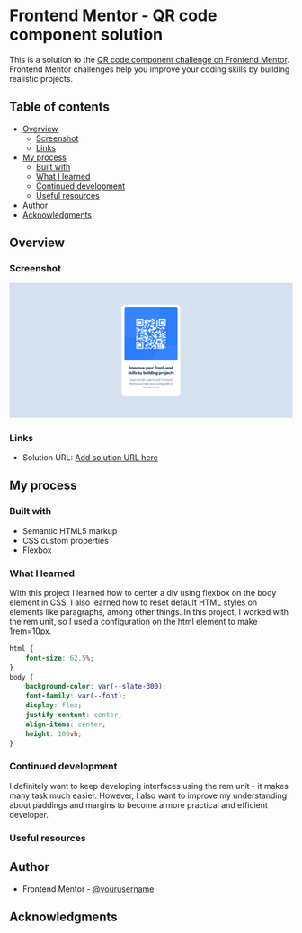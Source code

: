 # Frontend Mentor - QR code component solution

This is a solution to the [QR code component challenge on Frontend Mentor](https://www.frontendmentor.io/challenges/qr-code-component-iux_sIO_H). Frontend Mentor challenges help you improve your coding skills by building realistic projects. 

## Table of contents

- [Overview](#overview)
  - [Screenshot](#screenshot)
  - [Links](#links)
- [My process](#my-process)
  - [Built with](#built-with)
  - [What I learned](#what-i-learned)
  - [Continued development](#continued-development)
  - [Useful resources](#useful-resources)
- [Author](#author)
- [Acknowledgments](#acknowledgments)

## Overview

### Screenshot

![](./screenshot.png)


### Links

- Solution URL: [Add solution URL here](https://github.com/MariaCMontO/qr-code-component-cmo)

## My process

### Built with

- Semantic HTML5 markup
- CSS custom properties
- Flexbox

### What I learned

With this project I learned how to center a div using flexbox on the body element in CSS. I also learned how to reset default HTML styles on elements like paragraphs, among other things.
In this project, I worked with the rem unit, so I used a configuration on the html element to make 1rem=10px.

```css
html {
    font-size: 62.5%;
}
body {
    background-color: var(--slate-300);
    font-family: var(--font);
    display: flex;
    justify-content: center;
    align-items: center;
    height: 100vh;
}
```

### Continued development

I definitely want to keep developing interfaces using the rem unit - it makes many task much easier. However, I also want to improve my understanding about paddings and margins to become a more practical and efficient developer. 

### Useful resources

## Author

- Frontend Mentor - [@yourusername](https://www.frontendmentor.io/profile/yourusername)


## Acknowledgments
